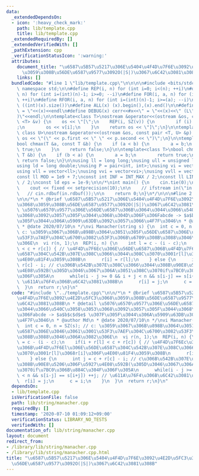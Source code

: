 ```yaml
---
data:
  _extendedDependsOn:
  - icon: ':heavy_check_mark:'
    path: lib/template.cpp
    title: lib/template.cpp
  _extendedRequiredBy: []
  _extendedVerifiedWith: []
  _pathExtension: cpp
  _verificationStatusIcon: ':warning:'
  attributes:
    document_title: "\u6587\u5B57\u5217\u306E\u5404\u4F4D\u7F6E\u3092\u4E2D\u5FC3\u3068\
      \u3059\u308B\u56DE\u6587\u9577\u3092O(|S|)\u3067\u6C42\u3081\u308B"
    links: []
  bundledCode: "#line 1 \"lib/template.cpp\"\n\n\n\n#include <bits/stdc++.h>\n\nusing\
    \ namespace std;\n\n#define REP(i, n) for (int i=0; i<(n); ++i)\n#define RREP(i,\
    \ n) for (int i=(int)(n)-1; i>=0; --i)\n#define FOR(i, a, n) for (int i=(a); i<(n);\
    \ ++i)\n#define RFOR(i, a, n) for (int i=(int)(n)-1; i>=(a); --i)\n\n#define SZ(x)\
    \ ((int)(x).size())\n#define ALL(x) (x).begin(),(x).end()\n\n#define DUMP(x) cerr<<#x<<\"\
    \ = \"<<(x)<<endl\n#define DEBUG(x) cerr<<#x<<\" = \"<<(x)<<\" (L\"<<__LINE__<<\"\
    )\"<<endl;\n\ntemplate<class T>\nostream &operator<<(ostream &os, const vector\
    \ <T> &v) {\n    os << \"[\";\n    REP(i, SZ(v)) {\n        if (i) os << \", \"\
    ;\n        os << v[i];\n    }\n    return os << \"]\";\n}\n\ntemplate<class T,\
    \ class U>\nostream &operator<<(ostream &os, const pair <T, U> &p) {\n    return\
    \ os << \"(\" << p.first << \" \" << p.second << \")\";\n}\n\ntemplate<class T>\n\
    bool chmax(T &a, const T &b) {\n    if (a < b) {\n        a = b;\n        return\
    \ true;\n    }\n    return false;\n}\n\ntemplate<class T>\nbool chmin(T &a, const\
    \ T &b) {\n    if (b < a) {\n        a = b;\n        return true;\n    }\n   \
    \ return false;\n}\n\nusing ll = long long;\nusing ull = unsigned long long;\n\
    using ld = long double;\nusing P = pair<int, int>;\nusing vi = vector<int>;\n\
    using vll = vector<ll>;\nusing vvi = vector<vi>;\nusing vvll = vector<vll>;\n\n\
    const ll MOD = 1e9 + 7;\nconst int INF = INT_MAX / 2;\nconst ll LINF = LLONG_MAX\
    \ / 2;\nconst ld eps = 1e-9;\n\n/*\nint main() {\n    cin.tie(0);\n    ios::sync_with_stdio(false);\n\
    \    cout << fixed << setprecision(10);\n\n    // ifstream in(\"in.txt\");\n \
    \   // cin.rdbuf(in.rdbuf());\n\n    return 0;\n}\n*/\n\n\n#line 2 \"lib/string/manacher.cpp\"\
    \n\n/*\n * @brief \u6587\u5B57\u5217\u306E\u5404\u4F4D\u7F6E\u3092\u4E2D\u5FC3\
    \u3068\u3059\u308B\u56DE\u6587\u9577\u3092O(|S|)\u3067\u6C42\u3081\u308B\n * @detail\
    \ \u5076\u6570\u9577\u306E\u56DE\u6587\u306B\u3064\u3044\u3066\u540C\u3058\u3053\
    \u3068\u3092\u3057\u305F\u3044\u3068\u304D\u306F\u306Fabcde -> $a$b$c$d$e$ \u307F\
    \u305F\u3044\u306A\u5909\u63DB\u3092\u3057\u3066\u4F7F\u3046\n * @author Md\n\
    \ * @date 2020/07/10\n */\nvi Manacher(string s) {\n  int c = 0, n = SZ(s); //\
    \ c: \u3059\u3067\u306B\u898B\u3064\u3051\u305F\u56DE\u6587\u306E\u3046\u3061\u3001\
    \u53F3\u7AEF\u304C\u6700\u3082\u53F3\u306B\u6709\u308B\u3088\u3046\u306A\u3082\
    \u306E\n  vi r(n, 1);\n  REP(i, n) {\n    int l = c - (i - c);\n    if(i + r[l]\
    \ < c + r[c]) { // \u4F4D\u7F6Ec\u306E\u56DE\u6587\u306B\u4F4D\u7F6El\u306E\u56DE\
    \u6587\u304C\u542B\u307E\u308C\u3066\u3044\u308C\u3070\u3001r[l]\u3068r[i]\u306F\
    \u4E00\u81F4\u3059\u308B\n      r[i] = r[l];\n    } else {\n      int j = c +\
    \ r[c] - i; // c\u306B\u542B\u307E\u308C\u3066\u3044\u308B\u90E8\u5206\u306F\u5927\
    \u4E08\u592B(\u305D\u3046\u3067\u306A\u3051\u308C\u3070if\u7BC0\u306B\u884C\u304F\
    \u306F\u305A\n      while(i - j >= 0 && i + j < n && s[i-j] == s[i+j]) ++j; //\
    \ \u611A\u76F4\u306B\u6C42\u3081\u308B\n      r[i] = j;\n      c = i;\n    }\n\
    \  }\n  return r;\n}\n"
  code: "#include \"../template.cpp\"\n\n/*\n * @brief \u6587\u5B57\u5217\u306E\u5404\
    \u4F4D\u7F6E\u3092\u4E2D\u5FC3\u3068\u3059\u308B\u56DE\u6587\u9577\u3092O(|S|)\u3067\
    \u6C42\u3081\u308B\n * @detail \u5076\u6570\u9577\u306E\u56DE\u6587\u306B\u3064\
    \u3044\u3066\u540C\u3058\u3053\u3068\u3092\u3057\u305F\u3044\u3068\u304D\u306F\
    \u306Fabcde -> $a$b$c$d$e$ \u307F\u305F\u3044\u306A\u5909\u63DB\u3092\u3057\u3066\
    \u4F7F\u3046\n * @author Md\n * @date 2020/07/10\n */\nvi Manacher(string s) {\n\
    \  int c = 0, n = SZ(s); // c: \u3059\u3067\u306B\u898B\u3064\u3051\u305F\u56DE\
    \u6587\u306E\u3046\u3061\u3001\u53F3\u7AEF\u304C\u6700\u3082\u53F3\u306B\u6709\
    \u308B\u3088\u3046\u306A\u3082\u306E\n  vi r(n, 1);\n  REP(i, n) {\n    int l\
    \ = c - (i - c);\n    if(i + r[l] < c + r[c]) { // \u4F4D\u7F6Ec\u306E\u56DE\u6587\
    \u306B\u4F4D\u7F6El\u306E\u56DE\u6587\u304C\u542B\u307E\u308C\u3066\u3044\u308C\
    \u3070\u3001r[l]\u3068r[i]\u306F\u4E00\u81F4\u3059\u308B\n      r[i] = r[l];\n\
    \    } else {\n      int j = c + r[c] - i; // c\u306B\u542B\u307E\u308C\u3066\u3044\
    \u308B\u90E8\u5206\u306F\u5927\u4E08\u592B(\u305D\u3046\u3067\u306A\u3051\u308C\
    \u3070if\u7BC0\u306B\u884C\u304F\u306F\u305A\n      while(i - j >= 0 && i + j\
    \ < n && s[i-j] == s[i+j]) ++j; // \u611A\u76F4\u306B\u6C42\u3081\u308B\n    \
    \  r[i] = j;\n      c = i;\n    }\n  }\n  return r;\n}\n"
  dependsOn:
  - lib/template.cpp
  isVerificationFile: false
  path: lib/string/manacher.cpp
  requiredBy: []
  timestamp: '2020-07-10 01:09:12+09:00'
  verificationStatus: LIBRARY_NO_TESTS
  verifiedWith: []
documentation_of: lib/string/manacher.cpp
layout: document
redirect_from:
- /library/lib/string/manacher.cpp
- /library/lib/string/manacher.cpp.html
title: "\u6587\u5B57\u5217\u306E\u5404\u4F4D\u7F6E\u3092\u4E2D\u5FC3\u3068\u3059\u308B\
  \u56DE\u6587\u9577\u3092O(|S|)\u3067\u6C42\u3081\u308B"
---
```

